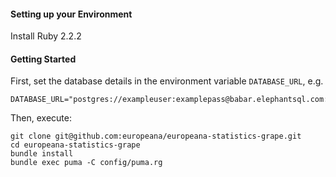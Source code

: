 #### Setting up your Environment

Install Ruby 2.2.2

#### Getting Started

First, set the database details in the environment variable `DATABASE_URL`, e.g.

```
DATABASE_URL="postgres://exampleuser:examplepass@babar.elephantsql.com:5432/exampledb"
```

Then, execute:
```
git clone git@github.com:europeana/europeana-statistics-grape.git
cd europeana-statistics-grape
bundle install
bundle exec puma -C config/puma.rg
```
